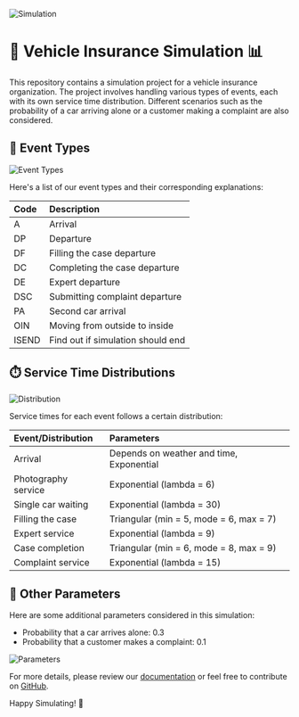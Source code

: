 ![Simulation](https://placeholder.image.url1) 

# 🚗 Vehicle Insurance Simulation 📊

This repository contains a simulation project for a vehicle insurance organization. The project involves handling various types of events, each with its own service time distribution. Different scenarios such as the probability of a car arriving alone or a customer making a complaint are also considered.

## 🎯 Event Types

![Event Types](https://placeholder.image.url2)

Here's a list of our event types and their corresponding explanations:

| Code     | Description                       |
|:---------|:----------------------------------|
| A        | Arrival                           |
| DP       | Departure                         |
| DF       | Filling the case departure        |
| DC       | Completing the case departure     |
| DE       | Expert departure                  |
| DSC      | Submitting complaint departure    |
| PA       | Second car arrival                |
| OIN      | Moving from outside to inside     |
| ISEND    | Find out if simulation should end |

## ⏱️ Service Time Distributions

![Distribution](https://placeholder.image.url3)

Service times for each event follows a certain distribution:

| Event/Distribution   | Parameters            |
|:---------------------|:----------------------|
| Arrival              | Depends on weather and time, Exponential |
| Photography service  | Exponential (lambda = 6) |
| Single car waiting   | Exponential (lambda = 30) |
| Filling the case     | Triangular (min = 5, mode = 6, max = 7) |
| Expert service       | Exponential (lambda = 9) |
| Case completion      | Triangular (min = 6, mode = 8, max = 9) |
| Complaint service    | Exponential (lambda = 15) |

## 🎲 Other Parameters

Here are some additional parameters considered in this simulation:

* Probability that a car arrives alone: 0.3
* Probability that a customer makes a complaint: 0.1

![Parameters](https://placeholder.image.url4)

For more details, please review our [documentation](https://your.documentation.url) or feel free to contribute on [GitHub](https://your.github.url).

Happy Simulating! 🚀